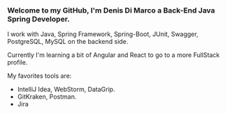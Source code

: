### Welcome to my GitHub, I'm Denis Di Marco a Back-End Java Spring Developer.


I work with Java, Spring Framework, Spring-Boot, JUnit, Swagger, PostgreSQL, MySQL on the backend side.

Currently I'm learning a bit of Angular and React to go to a more FullStack profile. 

My favorites tools are: 

  - IntelliJ Idea, WebStorm, DataGrip.
  - GitKraken, Postman.
  - Jira
       

<!--
**denisdimarco/denisdimarco** is a ✨ _special_ ✨ repository because its `README.md` (this file) appears on your GitHub profile.

Here are some ideas to get you started:

- 🔭 I’m currently working on ...
- 🌱 I’m currently learning ...
- 👯 I’m looking to collaborate on ...
- 🤔 I’m looking for help with ...
- 💬 Ask me about ...
- 📫 How to reach me: ...
- 😄 Pronouns: ...
- ⚡ Fun fact: ...
-->
